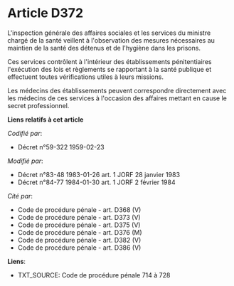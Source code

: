 # Article D372

L'inspection générale des affaires sociales et les services du ministre chargé de la santé veillent à l'observation des
mesures nécessaires au maintien de la santé des détenus et de l'hygiène dans les prisons.

Ces services contrôlent à l'intérieur des établissements pénitentiaires l'exécution des lois et règlements se rapportant à la
santé publique et effectuent toutes vérifications utiles à leurs missions.

Les médecins des établissements peuvent correspondre directement avec les médecins de ces services à l'occasion des affaires
mettant en cause le secret professionnel.

**Liens relatifs à cet article**

_Codifié par_:

  - Décret n°59-322 1959-02-23

_Modifié par_:

  - Décret n°83-48 1983-01-26 art. 1 JORF 28 janvier 1983
  - Décret n°84-77 1984-01-30 art. 1 JORF 2 février 1984

_Cité par_:

  - Code de procédure pénale - art. D368 (V)
  - Code de procédure pénale - art. D373 (V)
  - Code de procédure pénale - art. D375 (V)
  - Code de procédure pénale - art. D376 (M)
  - Code de procédure pénale - art. D382 (V)
  - Code de procédure pénale - art. D386 (V)

**Liens**:

  - TXT_SOURCE: Code de procédure pénale 714 à 728
